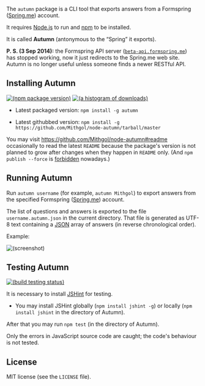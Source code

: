 The `autumn` package is a CLI tool that exports answers from a Formspring ([Spring.me](http://spring.me)) account.

It requires [Node.js](http://nodejs.org/) to run and [npm](https://www.npmjs.org/) to be installed.

It is called **Autumn** (antonymous to the “Spring” it exports).

**P. S. (3 Sep 2014):** the Formspring API server ([`beta-api.formspring.me`](http://beta-api.formspring.me/)) has stopped working, now it just redirects to the Spring.me web site. Autumn is no longer useful unless someone finds a newer RESTful API.

## Installing Autumn

[![(npm package version)](https://nodei.co/npm/autumn.png?downloads=true&downloadRank=true)](https://npmjs.org/package/autumn) [![(a histogram of downloads)](https://nodei.co/npm-dl/autumn.png?months=3&height=3)](https://npmjs.org/package/autumn)

* Latest packaged version: `npm install -g autumn`

* Latest githubbed version: `npm install -g https://github.com/Mithgol/node-autumn/tarball/master`

You may visit https://github.com/Mithgol/node-autumn#readme occasionally to read the latest `README` because the package's version is not planned to grow after changes when they happen in `README` only. (And `npm publish --force` is [forbidden](http://blog.npmjs.org/post/77758351673/no-more-npm-publish-f) nowadays.)

## Running Autumn

Run `autumn username` (for example, `autumn Mithgol`) to export answers from the specified Formspring ([Spring.me](http://spring.me)) account.

The list of questions and answers is exported to the file `username.autumn.json` in the current directory. That file is generated as UTF-8 text containing a [JSON](http://json.org/) array of answers (in reverse chronological order).

Example:

![(screenshot)](https://cloud.githubusercontent.com/assets/1088720/4023135/a658754e-2b77-11e4-88e2-6f5f8dfe5628.gif)

## Testing Autumn

[![(build testing status)](https://img.shields.io/travis/Mithgol/node-autumn/master.svg?style=plastic)](https://travis-ci.org/Mithgol/node-autumn)

It is necessary to install [JSHint](http://jshint.com/) for testing.

* You may install JSHint globally (`npm install jshint -g`) or locally (`npm install jshint` in the directory of Autumn).

After that you may run `npm test` (in the directory of Autumn).

Only the errors in JavaScript source code are caught; the code's behaviour is not tested.

## License

MIT license (see the `LICENSE` file).